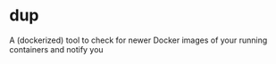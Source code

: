 # dup
A (dockerized) tool to check for newer Docker images of your running containers and notify you
